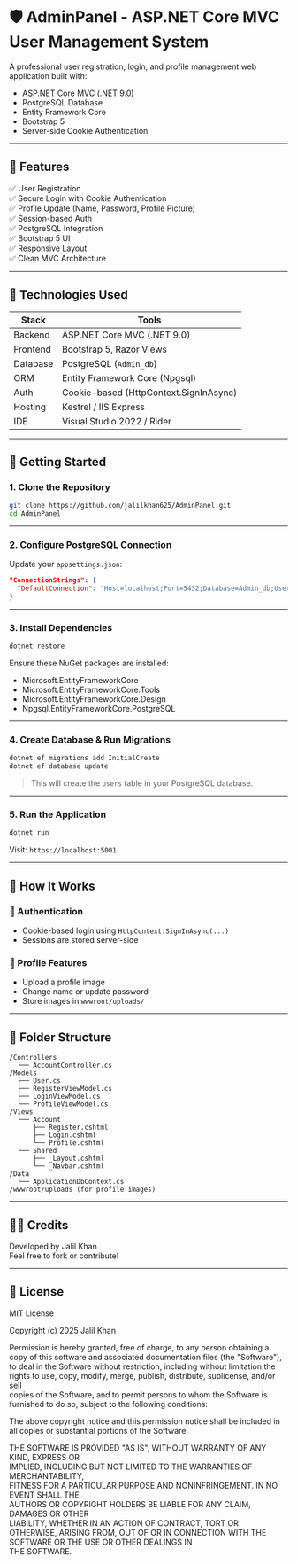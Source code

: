 # 🛡️ AdminPanel - ASP.NET Core MVC User Management System

A professional user registration, login, and profile management web application built with:

- ASP.NET Core MVC (.NET 9.0)
- PostgreSQL Database
- Entity Framework Core
- Bootstrap 5
- Server-side Cookie Authentication

---

## 📸 Features

✅ User Registration  
✅ Secure Login with Cookie Authentication  
✅ Profile Update (Name, Password, Profile Picture)  
✅ Session-based Auth  
✅ PostgreSQL Integration  
✅ Bootstrap 5 UI  
✅ Responsive Layout  
✅ Clean MVC Architecture  

---

## 🧰 Technologies Used

| Stack | Tools |
|-------|-------|
| Backend | ASP.NET Core MVC (.NET 9.0) |
| Frontend | Bootstrap 5, Razor Views |
| Database | PostgreSQL (`Admin_db`) |
| ORM | Entity Framework Core (Npgsql) |
| Auth | Cookie-based (HttpContext.SignInAsync) |
| Hosting | Kestrel / IIS Express |
| IDE | Visual Studio 2022 / Rider |

---

## 🚀 Getting Started

### 1. Clone the Repository

```bash
git clone https://github.com/jalilkhan625/AdminPanel.git
cd AdminPanel
```

---

### 2. Configure PostgreSQL Connection

Update your `appsettings.json`:

```json
"ConnectionStrings": {
  "DefaultConnection": "Host=localhost;Port=5432;Database=Admin_db;Username=replace with yours;Password=replace with yours"
}
```

---

### 3. Install Dependencies

```bash
dotnet restore
```

Ensure these NuGet packages are installed:

- Microsoft.EntityFrameworkCore
- Microsoft.EntityFrameworkCore.Tools
- Microsoft.EntityFrameworkCore.Design
- Npgsql.EntityFrameworkCore.PostgreSQL

---

### 4. Create Database & Run Migrations

```bash
dotnet ef migrations add InitialCreate
dotnet ef database update
```

> This will create the `Users` table in your PostgreSQL database.

---

### 5. Run the Application

```bash
dotnet run
```

Visit: `https://localhost:5001`

---

## 🧪 How It Works

### 🔐 Authentication
- Cookie-based login using `HttpContext.SignInAsync(...)`
- Sessions are stored server-side

### 📂 Profile Features
- Upload a profile image
- Change name or update password
- Store images in `wwwroot/uploads/`

---

## 📁 Folder Structure

```
/Controllers
  └── AccountController.cs
/Models
  ├── User.cs
  ├── RegisterViewModel.cs
  ├── LoginViewModel.cs
  └── ProfileViewModel.cs
/Views
  └── Account
      ├── Register.cshtml
      ├── Login.cshtml
      └── Profile.cshtml
  └── Shared
      ├── _Layout.cshtml
      └── _Navbar.cshtml
/Data
  └── ApplicationDbContext.cs
/wwwroot/uploads (for profile images)
```

---

## 🙋‍♂️ Credits

Developed by Jalil Khan  
Feel free to fork or contribute!

---

## 📄 License

MIT License

Copyright (c) 2025 Jalil Khan

Permission is hereby granted, free of charge, to any person obtaining a copy
of this software and associated documentation files (the "Software"), to deal
in the Software without restriction, including without limitation the rights
to use, copy, modify, merge, publish, distribute, sublicense, and/or sell     
copies of the Software, and to permit persons to whom the Software is         
furnished to do so, subject to the following conditions:                      

The above copyright notice and this permission notice shall be included in    
all copies or substantial portions of the Software.                           

THE SOFTWARE IS PROVIDED "AS IS", WITHOUT WARRANTY OF ANY KIND, EXPRESS OR    
IMPLIED, INCLUDING BUT NOT LIMITED TO THE WARRANTIES OF MERCHANTABILITY,      
FITNESS FOR A PARTICULAR PURPOSE AND NONINFRINGEMENT. IN NO EVENT SHALL THE   
AUTHORS OR COPYRIGHT HOLDERS BE LIABLE FOR ANY CLAIM, DAMAGES OR OTHER        
LIABILITY, WHETHER IN AN ACTION OF CONTRACT, TORT OR OTHERWISE, ARISING FROM, 
OUT OF OR IN CONNECTION WITH THE SOFTWARE OR THE USE OR OTHER DEALINGS IN     
THE SOFTWARE.

